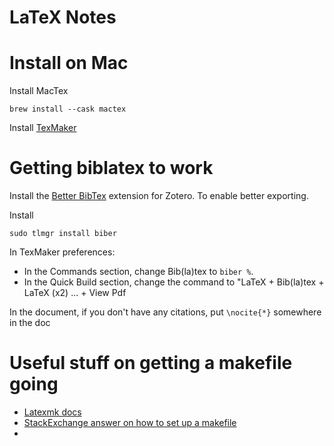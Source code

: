 # LaTeX Notes

# Install on Mac
Install MacTex
```
brew install --cask mactex
```

Install [TexMaker](https://www.xm1math.net/texmaker/)

# Getting biblatex to work

Install the [Better BibTex](https://github.com/retorquere/zotero-better-**bibtex**) extension for Zotero. To enable better exporting.

Install
```
sudo tlmgr install biber
```

In TexMaker preferences:
* In the Commands section, change Bib(la)tex to `biber %`.
* In the Quick Build section, change the command to "LaTeX + Bib(la)tex + LaTeX (x2) ... + View Pdf

In the document, if you don't have any citations, put `\nocite{*}` somewhere in the doc

# Useful stuff on getting a makefile going
* [Latexmk docs](https://mg.readthedocs.io/latexmk.html)
* [StackExchange answer on how to set up a makefile](https://tex.stackexchange.com/a/318595)
*